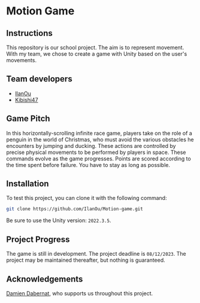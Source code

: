 # Motion Game


## Instructions 

This repository is our school project. 
The aim is to represent movement. 
With my team, we chose to create a game with Unity based on the user's movements.

## Team developers

- [IlanOu](https://github.com/IlanOu)
- [Kibishi47](https://github.com/Kibishi47)

## Game Pitch

In this horizontally-scrolling infinite race game, players take on the role of a penguin in the world of Christmas, who must avoid the various obstacles he encounters by jumping and ducking. 
These actions are controlled by precise physical movements to be performed by players in space. 
These commands evolve as the game progresses. 
Points are scored according to the time spent before failure. 
You have to stay as long as possible.

## Installation

To test this project, you can clone it with the following command:

```bash
git clone https://github.com/IlanOu/Motion-game.git
```

Be sure to use the Unity version: `2022.3.5`.

## Project Progress

The game is still in development. 
The project deadline is `08/12/2023`.
The project may be maintained thereafter, but nothing is guaranteed.

## Acknowledgements

[Damien Dabernat](https://github.com/DamienDabernat), who supports us throughout this project.
